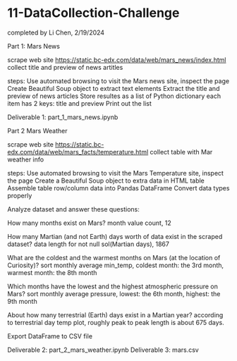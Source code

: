 # 11-DataCollection-Challenge

completed by Li Chen, 2/19/2024

Part 1: Mars News

scrape web site https://static.bc-edx.com/data/web/mars_news/index.html
    collect title and preview of news artitles

steps:
Use automated browsing to visit the Mars news site, inspect the page
Create Beautiful Soup object to extract text elements
Extract the title and preview of news articles 
Store resultes as a list of Python dictionary
    each item has 2 keys: title and preview
Print out the list

Deliverable 1: part_1_mars_news.ipynb


Part 2 Mars Weather

scrape web site https://static.bc-edx.com/data/web/mars_facts/temperature.html
    collect table with Mar weather info

steps:
Use automated browsing to visit the Mars Temperature site, inspect the page
Create a Beautiful Soup object to extra data in HTML table
Assemble table row/column data into Pandas DataFrame
Convert data types properly

Analyze dataset and answer these questions:

How many months exist on Mars? 
month value count, 12

How many Martian (and not Earth) days worth of data exist in the scraped dataset? 
data length for not null sol(Martian days), 1867

What are the coldest and the warmest months on Mars (at the location of Curiosity)?
sort monthly average min_temp, coldest month: the 3rd month, warmest month: the 8th month

Which months have the lowest and the highest atmospheric pressure on Mars? 
sort monthly average pressure, lowest: the 6th month, highest: the 9th month

About how many terrestrial (Earth) days exist in a Martian year? 
according to terrestrial day temp plot, roughly peak to peak length is about 675 days.

Export DataFrame to CSV file

Deliverable 2: part_2_mars_weather.ipynb
Deliverable 3: mars.csv

